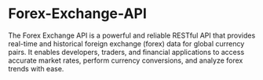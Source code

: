 # Forex-Exchange-API
The Forex Exchange API is a powerful and reliable RESTful API that provides real-time and historical foreign exchange (forex) data for global currency pairs. It enables developers, traders, and financial applications to access accurate market rates, perform currency conversions, and analyze forex trends with ease.
